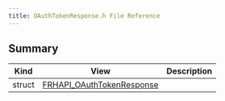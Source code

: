 ```yaml
---
title: OAuthTokenResponse.h File Reference
---
```


## Summary
| Kind | View | Description |
|------|------|-------------|
|struct|[FRHAPI_OAuthTokenResponse](/unreal-plugins/all/structfrhapi__oauthtokenresponse/#structFRHAPI__OAuthTokenResponse)||
